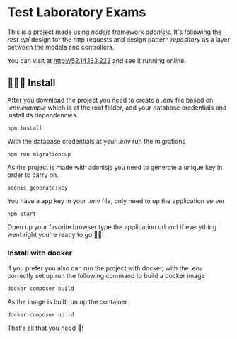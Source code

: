 # Test Laboratory Exams

This is a project made using _nodejs_ framework _adonisjs_. It's following the _rest api_ design for the http requests and design pattern _repository_ as a layer between the models and controllers.

You can visit at http://52.14.133.222 and see it running online.

## 👨🏻‍🔧 Install

After you download the project you need to create a _.env_ file based on _.env.example_ which is at the root folder, add your database credentials and install its dependencies.

```
npm install
```

With the database credentials at your _.env_ run the migrations

```
npm run migration:up
```

As the project is made with adonisjs you need to generate a unique key in order to carry on.

```
adonis generate:key
```

You have a app key in your _.env_ file, only need to up the application server

```
npm start
```

Open up your favorite browser type the application url and if everything went right you're ready to go 🥳🎉!

### Install with docker

if you prefer you also can run the project with docker, with the .env correctly set up run the following command to build a docker image

```
docker-composer build
```

As the image is built run up the container

```
docker-composer up -d
```

That's all that you need 🎉!